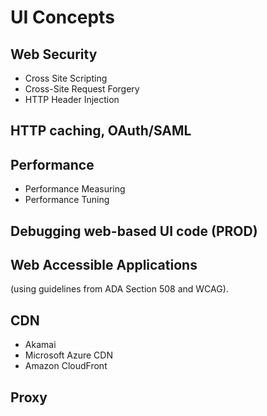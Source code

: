 # UI Concepts

## Web Security

* Cross Site Scripting
* Cross-Site Request Forgery
* HTTP Header Injection

## HTTP caching, OAuth/SAML

## Performance

* Performance Measuring
* Performance Tuning

## Debugging web-based UI code \(PROD\)

## Web Accessible Applications

\(using guidelines from ADA Section 508 and WCAG\).

## CDN

* Akamai
* Microsoft Azure CDN
* Amazon CloudFront

## Proxy

